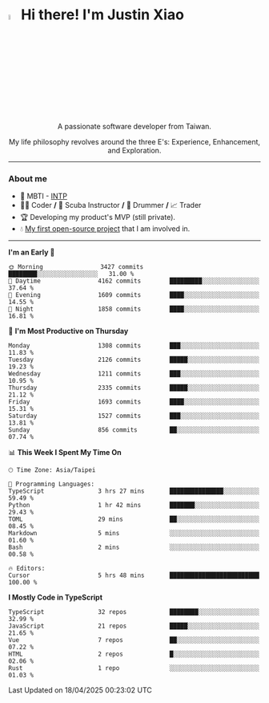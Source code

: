 # <img src="https://media.giphy.com/media/hvRJCLFzcasrR4ia7z/giphy.gif" width="5%">Hi there! I'm Justin Xiao
<p align="center">A passionate software developer from Taiwan.  </p>
<p align="center">My life philosophy revolves around the three E's: Experience, Enhancement, and Exploration.</p>

---
### About me
- 👀 MBTI - [INTP](https://www.16personalities.com/intp-personality)
- 👨‍💻 Coder **/** 🤿 Scuba Instructor **/** 🥁 Drummer **/** 📈 Trader
- 🏆 Developing my product's MVP (still private).
- 💧 [My first open-source project](https://github.com/Game-as-a-Service/Game-Lobby-Web) that I am involved in.

---
<!--START_SECTION:waka-->
**I'm an Early 🐤** 

```text
🌞 Morning                3427 commits        ████████░░░░░░░░░░░░░░░░░   31.00 % 
🌆 Daytime                4162 commits        █████████░░░░░░░░░░░░░░░░   37.64 % 
🌃 Evening                1609 commits        ████░░░░░░░░░░░░░░░░░░░░░   14.55 % 
🌙 Night                  1858 commits        ████░░░░░░░░░░░░░░░░░░░░░   16.81 % 
```
📅 **I'm Most Productive on Thursday** 

```text
Monday                   1308 commits        ███░░░░░░░░░░░░░░░░░░░░░░   11.83 % 
Tuesday                  2126 commits        █████░░░░░░░░░░░░░░░░░░░░   19.23 % 
Wednesday                1211 commits        ███░░░░░░░░░░░░░░░░░░░░░░   10.95 % 
Thursday                 2335 commits        █████░░░░░░░░░░░░░░░░░░░░   21.12 % 
Friday                   1693 commits        ████░░░░░░░░░░░░░░░░░░░░░   15.31 % 
Saturday                 1527 commits        ███░░░░░░░░░░░░░░░░░░░░░░   13.81 % 
Sunday                   856 commits         ██░░░░░░░░░░░░░░░░░░░░░░░   07.74 % 
```


📊 **This Week I Spent My Time On** 

```text
🕑︎ Time Zone: Asia/Taipei

💬 Programming Languages: 
TypeScript               3 hrs 27 mins       ███████████████░░░░░░░░░░   59.49 % 
Python                   1 hr 42 mins        ███████░░░░░░░░░░░░░░░░░░   29.43 % 
TOML                     29 mins             ██░░░░░░░░░░░░░░░░░░░░░░░   08.45 % 
Markdown                 5 mins              ░░░░░░░░░░░░░░░░░░░░░░░░░   01.60 % 
Bash                     2 mins              ░░░░░░░░░░░░░░░░░░░░░░░░░   00.58 % 

🔥 Editors: 
Cursor                   5 hrs 48 mins       █████████████████████████   100.00 % 
```

**I Mostly Code in TypeScript** 

```text
TypeScript               32 repos            ████████░░░░░░░░░░░░░░░░░   32.99 % 
JavaScript               21 repos            █████░░░░░░░░░░░░░░░░░░░░   21.65 % 
Vue                      7 repos             ██░░░░░░░░░░░░░░░░░░░░░░░   07.22 % 
HTML                     2 repos             █░░░░░░░░░░░░░░░░░░░░░░░░   02.06 % 
Rust                     1 repo              ░░░░░░░░░░░░░░░░░░░░░░░░░   01.03 % 
```




 Last Updated on 18/04/2025 00:23:02 UTC
<!--END_SECTION:waka-->
